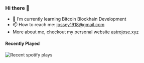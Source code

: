 ### Hi there 👋
- 🌱 I’m currently learning Bitcoin Blockhain Development
- 📫 How to reach me: [jossey1918@gmail.com](mailto:jossey1918@gmail.com)
- More about me, checkout my personal website [astrojose.xyz](https://astrojose.xyz)

#### Recently Played
![Recent spotify plays](https://spotify-recently-played-readme.vercel.app/api?user=31jpbpbyugsja7kplfjofgp6ojpi)
<!--
**astrojose/astrojose** is a ✨ _special_ ✨ repository because its `README.md` (this file) appears on your GitHub profile.

Here are some ideas to get you started:

- 🔭 I’m currently working on [chaptype](https://chaptyp.web.app), a simple touch typing site based on Swahili words and texts.
- 👯 I’m looking to collaborate on ...
- 🤔 I’m looking for help with ...
- 💬 Ask me about ...
- 📫 How to reach me: ...
- 😄 Pronouns: ...
- ⚡ Fun fact: ...
-->
